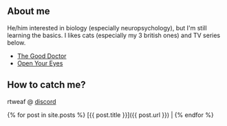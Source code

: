 ## About me
He/him interested in biology (especially neuropsychology), but I'm still learning the basics.
I likes cats (especially my 3 british ones) and TV series below.

* [The Good Doctor](https://www.netflix.com/pl/title/80176893)
* [Open Your Eyes](https://www.netflix.com/pl/title/81135995)

## How to catch me?
rtweaf @ [discord](https://discord.com)

{% for post in site.posts %}
  [{{ post.title }}]({{ post.url }}) |
{% endfor %}
